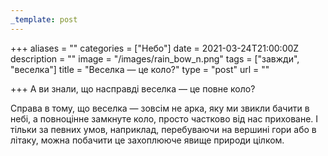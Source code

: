 ```yaml
---
_template: post
---
```





+++
aliases = ""
categories = ["Небо"]
date = 2021-03-24T21:00:00Z
description = ""
image = "/images/rain_bow_n.png"
tags = ["завжди", "веселка"]
title = "Веселка — це коло?"
type = "post"
url = ""

+++
А ви знали, що насправді веселка — це повне коло?  
  
Справа в тому, що веселка — зовсім не арка, яку ми звикли бачити в небі, а повноцінне замкнуте коло, просто частково від нас приховане. І тільки за певних умов, наприклад, перебуваючи на вершині гори або в літаку, можна побачити це захоплююче явище природи цілком.
